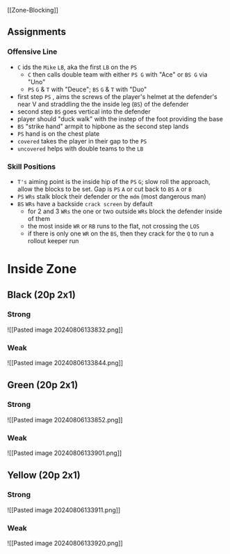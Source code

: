 [[Zone-Blocking]]

## Assignments

### Offensive Line
- `C` ids the `Mike` `LB`, aka the first `LB` on the `PS`
	- `C` then calls double team with either `PS G` with "Ace" or `BS G` via "Uno"
	- `PS` `G` & `T` with "Deuce"; `BS` `G` & `T` with "Duo"
- first step `PS` , aims the screws of the player's helmet at the defender's near V and straddling the the inside leg (`BS`) of the defender
- second step `BS` goes vertical into the defender
- player should "duck walk" with the instep of the foot providing the base
- `BS` "strike hand" armpit to hipbone as the second step lands
- `PS` hand is on the chest plate
- `covered` takes the player in their gap to the `PS`
- `uncovered` helps with double teams to the `LB`


### Skill Positions
- `T's` aiming point is the inside hip of the `PS` `G`; slow roll the approach, allow the blocks to be set. Gap is `PS` `A` or cut back to `BS` `A` or `B`
- `PS` `WRs` stalk block their defender or the `mdm` (most dangerous man)
- `BS` `WRs` have a backside `crack screen` by default
	- for 2 and 3 `WRs` the one or two outside `WRs` block the defender inside of them
	- the most inside `WR` or `RB` runs to the flat, not crossing the `LOS`
	- if there is only one `WR` on the `BS`, then they crack for the `Q` to run a rollout keeper run
# Inside Zone

## Black (20p 2x1)

### Strong
![[Pasted image 20240806133832.png]]

### Weak
![[Pasted image 20240806133844.png]]

## Green (20p 2x1)

### Strong
![[Pasted image 20240806133852.png]]

### Weak
![[Pasted image 20240806133901.png]]

## Yellow (20p 2x1)

### Strong
![[Pasted image 20240806133911.png]]

### Weak
![[Pasted image 20240806133920.png]]